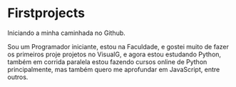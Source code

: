 # Firstprojects
Iniciando a minha caminhada no Github.

Sou um Programador iniciante, estou na Faculdade, e gostei muito de fazer os primeiros proje projetos
no VisualG, e agora estou estudando Python, também em corrida paralela estou fazendo cursos online
de Python principalmente, mas também quero me aprofundar em JavaScript, entre outros.
